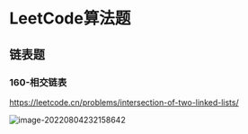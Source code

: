 # LeetCode算法题

## 链表题

### 160-相交链表

https://leetcode.cn/problems/intersection-of-two-linked-lists/

![image-20220804232158642](D:/CodeLearning/JavaLearning/JavaProjects/JavaWorld-master/src/main/java/com/xjt/javase/leetcode/typora-assets/image-20220804232158642.png)
